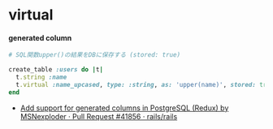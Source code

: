 # virtual
#### generated column

```ruby
# SQL関数upper()の結果をDBに保存する (stored: true)

create_table :users do |t|
  t.string :name
  t.virtual :name_upcased, type: :string, as: 'upper(name)', stored: true
end
```

- [Add support for generated columns in PostgreSQL (Redux) by MSNexploder · Pull Request #41856 · rails/rails](https://github.com/rails/rails/pull/41856)
